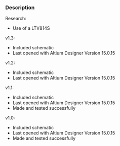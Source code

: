 ### Description

Research:
- Use of a LTV814S 

v1.3:
- Included schematic
- Last opened with Altium Designer Version 15.0.15

v1.2:
- Included schematic
- Last opened with Altium Designer Version 15.0.15

v1.1:
- Included schematic
- Last opened with Altium Designer Version 15.0.15
- Made and tested successfully

v1.0:
- Included schematic
- Last opened with Altium Designer Version 15.0.15
- Made and tested successfully


